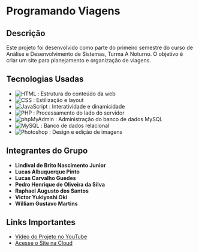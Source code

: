 # Programando Viagens

## Descrição

Este projeto foi desenvolvido como parte do primeiro semestre do curso de Análise e Desenvolvimento de Sistemas, Turma A Noturno. O objetivo é criar um site para planejamento e organização de viagens.

## Tecnologias Usadas

- ![HTML](https://img.shields.io/badge/-HTML-E34F26?logo=html5&logoColor=white) : Estrutura do conteúdo da web
- ![CSS](https://img.shields.io/badge/-CSS-1572B6?logo=css3&logoColor=white) : Estilização e layout
- ![JavaScript](https://img.shields.io/badge/-JavaScript-F7DF1E?logo=javascript&logoColor=black) : Interatividade e dinamicidade
- ![PHP](https://img.shields.io/badge/-PHP-777BB4?logo=php&logoColor=white) : Processamento do lado do servidor
- ![phpMyAdmin](https://img.shields.io/badge/-phpMyAdmin-3C8DBC?logo=phpmyadmin&logoColor=white) : Administração do banco de dados MySQL
- ![MySQL](https://img.shields.io/badge/-MySQL-4479A1?logo=mysql&logoColor=white) : Banco de dados relacional
- ![Photoshop](https://img.shields.io/badge/-Photoshop-31A8FF?logo=adobephotoshop&logoColor=white) : Design e edição de imagens

## Integrantes do Grupo

- **Lindival de Brito Nascimento Junior**
- **Lucas Albuquerque Pinto**
- **Lucas Carvalho Guedes**
- **Pedro Henrique de Oliveira da Silva**
- **Raphael Augusto dos Santos**
- **Victor Yukiyoshi Oki**
- **William Gustavo Martins**

## Links Importantes

- <a href="https://www.youtube.com/watch?v=-1g-a2m46VY&ab_channel=lindival" target="_blank">Vídeo do Projeto no YouTube</a>
- <a href="https://programandoviagens.vercel.app" target="_blank">Acesse o Site na Cloud</a>
